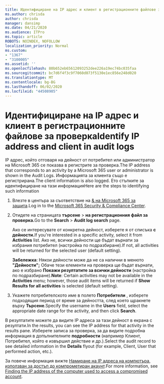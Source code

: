 ```yaml
---
title: Идентифициране на IP адрес и клиент в регистрационните файлове за проверка
ms.author: chrisda
author: chrisda
manager: dansimp
ms.date: 04/21/2020
ms.audience: ITPro
ms.topic: article
ROBOTS: NOINDEX, NOFOLLOW
localization_priority: Normal
ms.custom:
- "1367"
- "3100005"
ms.assetid: ''
ms.openlocfilehash: 80b652eb65612093252dee226a19ec74bc035faa
ms.sourcegitcommit: bc7d6f4f3c9f7060d073f5130e1ec856e248d020
ms.translationtype: MT
ms.contentlocale: bg-BG
ms.lasthandoff: 06/02/2020
ms.locfileid: "44508905"
---
```

# <a name="identify-ip-address-and-client-in-audit-logs"></a><span data-ttu-id="76d48-102">Идентифициране на IP адрес и клиент в регистрационните файлове за проверка</span><span class="sxs-lookup"><span data-stu-id="76d48-102">Identify IP address and client in audit logs</span></span>

<span data-ttu-id="76d48-103">IP адрес, който отговаря на дейност от потребител или администратор на Microsoft 365 се показва в регистрите за проверка.</span><span class="sxs-lookup"><span data-stu-id="76d48-103">The IP address that corresponds to an activity by a Microsoft 365 user or administrator is shown in the Audit Logs.</span></span> <span data-ttu-id="76d48-104">Информацията за клиента също е регистрирана.</span><span class="sxs-lookup"><span data-stu-id="76d48-104">The client information is also logged.</span></span> <span data-ttu-id="76d48-105">Ето стъпките за идентифициране на тази информация</span><span class="sxs-lookup"><span data-stu-id="76d48-105">Here are the steps to identifying such information</span></span>

1. <span data-ttu-id="76d48-106">Влезте в центъра за съответствие на [& на Microsoft 365 за защита](https://protection.office.com/).</span><span class="sxs-lookup"><span data-stu-id="76d48-106">Log in to the [Microsoft 365 Security & Compliance Center](https://protection.office.com/).</span></span>

2. <span data-ttu-id="76d48-107">Отидете на страницата **търсене**  >  **на регистрационния файл за проверка.**</span><span class="sxs-lookup"><span data-stu-id="76d48-107">Go to the **Search** > **Audit log search** page.</span></span>

   <span data-ttu-id="76d48-108">Ако се интересувате от конкретна дейност, изберете я от списъка **с дейности.**</span><span class="sxs-lookup"><span data-stu-id="76d48-108">If you're interested in a specific activity, select it from **Activities** list.</span></span> <span data-ttu-id="76d48-109">Ако не, всички дейности ще бъдат върнати за избрания потребител (настройка по подразбиране).</span><span class="sxs-lookup"><span data-stu-id="76d48-109">If not, all activities will be returned for the selected user (default setting).</span></span>

   <span data-ttu-id="76d48-110">**Забележка**: Някои дейности може да не са налични в менюто **"Дейности";** Обаче тези елементи на проверка ще бъдат върнати, ако е избрано **Покажи резултатите за всички дейности** (настройка по подразбиране).</span><span class="sxs-lookup"><span data-stu-id="76d48-110">**Note**: Certain activities may not be available in the **Activities** menu; however, those audit items will be returned if **Show Results for all activities** is selected (default setting).</span></span>

3. <span data-ttu-id="76d48-111">Укажете потребителското име в полето **Потребители** , изберете подходящия период от време за дейността, след което щракнете върху **Търсене**.</span><span class="sxs-lookup"><span data-stu-id="76d48-111">Specify the username in the **Users** field, select the appropriate date range for the activity, and then click **Search**.</span></span>

<span data-ttu-id="76d48-112">В резултатите можете да видите IP адреса за тази дейност в екрана с резултати.</span><span class="sxs-lookup"><span data-stu-id="76d48-112">In the results, you can see the IP address for that activity in the results pane.</span></span> <span data-ttu-id="76d48-113">Изберете записа за проверка, за да видите подробна информация в допълнителните **подробности** (например Клиент, Потребител, който е извършил действие и др.).</span><span class="sxs-lookup"><span data-stu-id="76d48-113">Select the audit record to see detailed information in the **Details** flyout (for example, Client, User that performed action, etc.).</span></span>

<span data-ttu-id="76d48-114">За повече информация вижте [Намиране на IP адреса на компютъра, използван за достъп до компрометиран акаунт](https://docs.microsoft.com/microsoft-365/compliance/auditing-troubleshooting-scenarios#find-the-ip-address-of-the-computer-used-to-access-a-compromised-account).</span><span class="sxs-lookup"><span data-stu-id="76d48-114">For more information, see [Finding the IP address of the computer used to access a compromised account](https://docs.microsoft.com/microsoft-365/compliance/auditing-troubleshooting-scenarios#find-the-ip-address-of-the-computer-used-to-access-a-compromised-account).</span></span>
